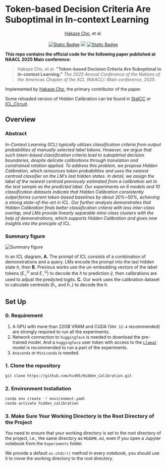 # Token-based Decision Criteria Are Suboptimal in In-context Learning

<p align="center">
  <a href="https://www.hakaze-c.com/">Hakaze Cho</a>, et al.
  <br>
  <br>
  <a href="https://github.com/hc495/ICL_Circuit/blob/master/LICENSE"><img alt="Static Badge" src="https://img.shields.io/badge/license-MIT-yellow?style=flat&link=https%3A%2F%2Fgithub.com%2Fhc495%2FICL_Circuit%2Fblob%2Fmaster%2FLICENSE"></a>
  <a href="https://openreview.net/forum?id=xizpnYNvQq"><img src="https://img.shields.io/badge/NAACL_2025-Accepted_(Main)-blue?link=https%3A%2F%2Fopenreview.net%2Fforum%3Fid%3DxizpnYNvQq"></a>
  <a href="https://arxiv.org/abs/2406.16535"><img alt="Static Badge" src="https://img.shields.io/badge/arXiv-2406.16535-red?style=flat&link=https%3A%2F%2Farxiv.org%2Fabs%2F2410.04468"></a>
</p>

**This repo contains the official code for the following paper published at NAACL 2025 Main conference:**

> Hakaze Cho, et al. **"Token-based Decision Criteria Are Suboptimal in In-context Learning."** *The 2025 Annual Conference of the Nations of the Americas Chapter of the ACL (NAACL): Main conference*, 2025.

Implemented by [Hakaze Cho](https://www.hakaze-c.com/), the primary contributor of the paper.

Some reloaded version of Hidden Calibration can be found in [StaICC](https://github.com/hc495/StaICC/blob/dc9100bb0a2738847bee5c671022377f7a7cdd46/prefabricate_inference/standard_calibration.py#L137) or [ICL_Circuit](https://github.com/hc495/ICL_Circuit/blob/master/Experiments/Exp2_Centroid_Classifier.ipynb).

## Overview

### Abstract

*In-Context Learning (ICL) typically utilizes classification criteria from output probabilities of manually selected label tokens. However, we argue that such token-based classification criteria lead to suboptimal decision boundaries, despite delicate calibrations through translation and constrained rotation applied. To address this problem, we propose Hidden Calibration, which renounces token probabilities and uses the nearest centroid classifier on the LM's last hidden states. In detail, we assign the label of the nearest centroid previously estimated from a calibration set to the test sample as the predicted label. Our experiments on 6 models and 10 classification datasets indicate that Hidden Calibration consistently outperforms current token-based baselines by about 20%~50%, achieving a strong state-of-the-art in ICL. Our further analysis demonstrates that Hidden Calibration finds better classification criteria with less inter-class overlap, and LMs provide linearly separable intra-class clusters with the help of demonstrations, which supports Hidden Calibration and gives new insights into the principle of ICL.*

### Summary figure

![Summary figure](https://s2.loli.net/2025/01/29/JSEDulIhvVgenL5.png)

In an ICL diagram, **A.** The prompt of ICL consists of a combination of demonstrations and a query. LMs encode the prompt into the last hidden state $h$, then **B.** Previous works use the un-embedding vectors of the label tokens ($E^U_+$ and $E^U_-$) to decode the $h$ to prediction $\hat{y}$, then calibrations are used to adjust the predicted logits. **C.** Our work uses the calibration dataset to calculate centroids ($\bar{h}_+$ and $\bar{h}_-$) to decode the $h$.

## Set Up

### 0. Requirement

1. A GPU with more than 22GB VRAM and CUDA (Ver. `12.4` recommended) are strongly required to run all the experiments.
2. Network connection to `huggingface` is needed to download the pre-trained model. And a `huggingface` user token with access to the [`Llama2`](https://huggingface.co/meta-llama/Llama-2-7b) model is recommended to run a part of the experiments.
3. `Anaconda` or `Miniconda` is needed.

### 1. Clone the repository

```bash
git clone https://github.com/hc495/Hidden_Calibration.git
```

### 2. Environment Installation

```bash
conda env create -f environment.yaml
conda activate hidden_calibration
```

### 3. Make Sure Your Working Directory is the Root Directory of the Project

You need to ensure that your working directory is set to the root directory of the project, i.e., the same directory as `README.md`, even if you open a Jupyter notebook from the `Experiments` folder.

We provide a default `os.chdir()` method in every notebook, you should use it to move the working directory to the root directory.